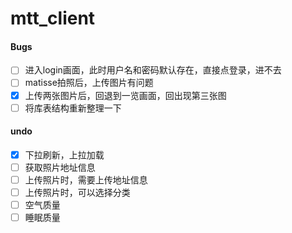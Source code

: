 # mtt_client

#### Bugs
- [ ] 进入login画面，此时用户名和密码默认存在，直接点登录，进不去
- [ ] matisse拍照后，上传图片有问题
- [x] 上传两张图片后，回退到一览画面，回出现第三张图
- [ ] 将库表结构重新整理一下

#### undo
- [x] 下拉刷新，上拉加载
- [ ] 获取照片地址信息
- [ ] 上传照片时，需要上传地址信息
- [ ] 上传照片时，可以选择分类
- [ ] 空气质量
- [ ] 睡眠质量
